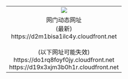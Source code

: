 ﻿<table>
  <tr></tr>
  <tr><td colspan=2 align=center><img src="https://d2m1bisa1ilc4y.cloudfront.net/Up/oGate.jpg" /></td></tr>
  <tr><td colspan=2 align=center>网门动态网址<br/>(最新)
<br>https://d2m1bisa1ilc4y.cloudfront.net
<br/><br/>(以下网址可能失效)
<br>https://do1rq8foyf0jy.cloudfront.net
<br>https://d19x3xjm3b0h1r.cloudfront.net
    </td>
  </tr>
</table>
